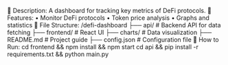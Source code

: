📌 Description:
A dashboard for tracking key metrics of DeFi protocols.
📜 Features:
	•	Monitor DeFi protocols
	•	Token price analysis
	•	Graphs and statistics
📂 File Structure:
/defi-dashboard
 ├── api/           # Backend API for data fetching
 ├── frontend/      # React UI
 ├── charts/        # Data visualization
 ├── README.md      # Project guide
 ├── config.json    # Configuration file
🚀 How to Run:
cd frontend && npm install && npm start
cd api && pip install -r requirements.txt && python main.py
